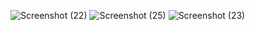 ![Screenshot (22)](https://github.com/user-attachments/assets/b58ac880-d64f-4811-8486-111a9383d3f6)
![Screenshot (25)](https://github.com/user-attachments/assets/16e20679-ef12-41a3-b5ac-51d09628b535)
![Screenshot (23)](https://github.com/user-attachments/assets/33087ff3-9647-4c83-97df-4dded016e5d1)
